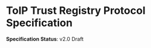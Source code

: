 ToIP Trust Registry Protocol Specification
==================

**Specification Status**: v2.0 Draft


[//]: # (Pandoc Formatting Macros)

[//]: # (\maketitle)

[//]: # (\newpage)